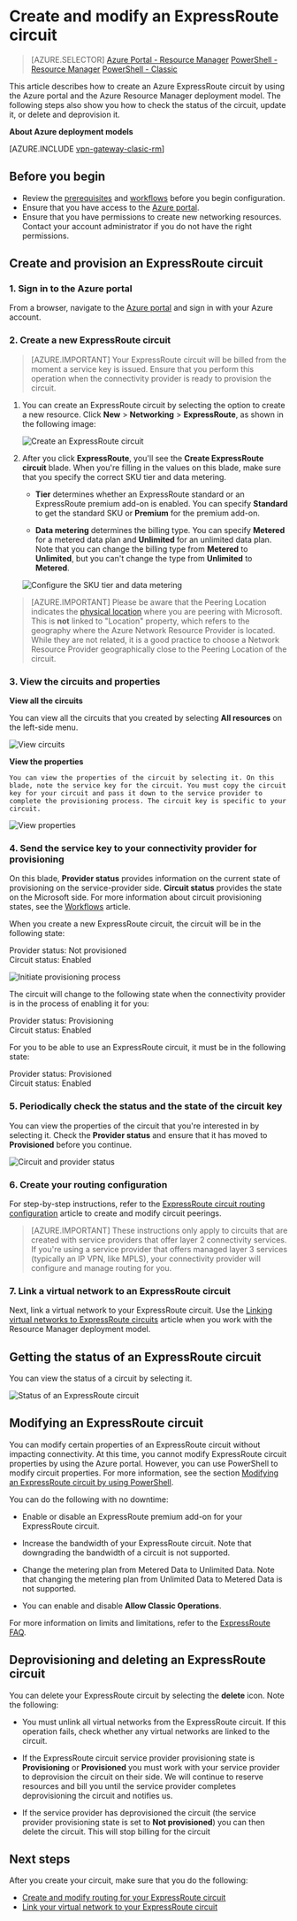 <properties
   pageTitle="Create and modify an ExpressRoute circuit by using Resource Manager and the Azure portal | Microsoft Azure"
   description="This article describes how to create, provision, verify, update, delete, and deprovision an ExpressRoute circuit."
   documentationCenter="na"
   services="expressroute"
   authors="cherylmc"
   manager="carmonm"
   editor=""
   tags="azure-resource-manager"/>
<tags
   ms.service="expressroute"
   ms.devlang="na"
   ms.topic="article"
   ms.tgt_pltfrm="na"
   ms.workload="infrastructure-services"
   ms.date="10/10/2016"
   ms.author="cherylmc"/>

# Create and modify an ExpressRoute circuit

> [AZURE.SELECTOR]
[Azure Portal - Resource Manager](expressroute-howto-circuit-portal-resource-manager.md)
[PowerShell - Resource Manager](expressroute-howto-circuit-arm.md)
[PowerShell - Classic](expressroute-howto-circuit-classic.md)

This article describes how to create an Azure ExpressRoute circuit by using the Azure portal and the Azure Resource Manager deployment model. The following steps also show you how to check the status of the circuit, update it, or delete and deprovision it.

**About Azure deployment models**

[AZURE.INCLUDE [vpn-gateway-clasic-rm](../../includes/vpn-gateway-classic-rm-include.md)] 


## Before you begin


- Review the [prerequisites](expressroute-prerequisites.md) and [workflows](expressroute-workflows.md) before you begin configuration.
- Ensure that you have access to the [Azure portal](https://portal.azure.com).
- Ensure that you have permissions to create new networking resources. Contact your account administrator if you do not have the right permissions.

## Create and provision an ExpressRoute circuit

### 1. Sign in to the Azure portal

From a browser, navigate to the [Azure portal](http://portal.azure.com) and sign in with your Azure account.

### 2. Create a new ExpressRoute circuit

>[AZURE.IMPORTANT] Your ExpressRoute circuit will be billed from the moment a service key is issued. Ensure that you perform this operation when the connectivity provider is ready to provision the circuit.

1. You can create an ExpressRoute circuit by selecting the option to create a new resource. Click **New** > **Networking** > **ExpressRoute**, as shown in the following image:

	![Create an ExpressRoute circuit](./media/expressroute-howto-circuit-portal-resource-manager/createcircuit1.png)

2. After you click **ExpressRoute**, you'll see the **Create ExpressRoute circuit** blade. When you're filling in the values on this blade, make sure that you specify the correct SKU tier and data metering.

	- **Tier** determines whether an ExpressRoute standard or an ExpressRoute premium add-on is enabled. You can specify **Standard** to get the standard SKU or **Premium** for the premium add-on.

	- **Data metering** determines the billing type. You can specify **Metered** for a metered data plan and **Unlimited** for an unlimited data plan. Note that you can change the billing type from **Metered** to **Unlimited**, but you can't change the type from **Unlimited** to **Metered**.

	![Configure the SKU tier and data metering](./media/expressroute-howto-circuit-portal-resource-manager/createcircuit2.png)

>[AZURE.IMPORTANT] Please be aware that the Peering Location indicates the [physical location](expressroute-locations.md) where you are peering with Microsoft. This is **not** linked to "Location" property, which refers to the geography where the Azure Network Resource Provider is located. While they are not related, it is a good practice to choose a Network Resource Provider geographically close to the Peering Location of the circuit. 

### 3. View the circuits and properties

**View all the circuits**

You can view all the circuits that you created by selecting **All resources** on the left-side menu.
	
![View circuits](./media/expressroute-howto-circuit-portal-resource-manager/listresource.png)

**View the properties**

	You can view the properties of the circuit by selecting it. On this blade, note the service key for the circuit. You must copy the circuit key for your circuit and pass it down to the service provider to complete the provisioning process. The circuit key is specific to your circuit.

![View properties](./media/expressroute-howto-circuit-portal-resource-manager/listproperties1.png)


### 4. Send the service key to your connectivity provider for provisioning

On this blade, **Provider status** provides information on the current state of provisioning on the service-provider side. **Circuit status** provides the state on the Microsoft side. For more information about circuit provisioning states, see the [Workflows](expressroute-workflows.md#expressroute-circuit-provisioning-states) article.

When you create a new ExpressRoute circuit, the circuit will be in the following state:

Provider status: Not provisioned<BR>
Circuit status: Enabled

![Initiate provisioning process](./media/expressroute-howto-circuit-portal-resource-manager/viewstatus.png)

The circuit will change to the following state when the connectivity provider is in the process of enabling it for you:

Provider status: Provisioning<BR>
Circuit status: Enabled

For you to be able to use an ExpressRoute circuit, it must be in the following state:

Provider status: Provisioned<BR>
Circuit status: Enabled


### 5. Periodically check the status and the state of the circuit key

You can view the properties of the circuit that you're interested in by selecting it. Check the **Provider status** and ensure that it has moved to **Provisioned** before you continue.


![Circuit and provider status](./media/expressroute-howto-circuit-portal-resource-manager/viewstatusprovisioned.png)


### 6. Create your routing configuration

For step-by-step instructions, refer to the [ExpressRoute circuit routing configuration](expressroute-howto-routing-portal-resource-manager.md) article to create and modify circuit peerings.

>[AZURE.IMPORTANT] These instructions only apply to circuits that are created with service providers that offer layer 2 connectivity services. If you're using a service provider that offers managed layer 3 services (typically an IP VPN, like MPLS), your connectivity provider will configure and manage routing for you.

### 7. Link a virtual network to an ExpressRoute circuit

Next, link a virtual network to your ExpressRoute circuit. Use the [Linking virtual networks to ExpressRoute circuits](expressroute-howto-linkvnet-arm.md) article when you work with the Resource Manager deployment model.

## Getting the status of an ExpressRoute circuit

You can view the status of a circuit by selecting it. 

![Status of an ExpressRoute circuit](./media/expressroute-howto-circuit-portal-resource-manager/listproperties1.png)


## Modifying an ExpressRoute circuit

You can modify certain properties of an ExpressRoute circuit without impacting connectivity. At this time, you cannot modify ExpressRoute circuit properties by using the Azure portal. However, you can use PowerShell to modify circuit properties. For more information, see the section [Modifying an ExpressRoute circuit by using PowerShell](expressroute-howto-circuit-arm.md#modify).

You can do the following with no downtime:

- Enable or disable an ExpressRoute premium add-on for your ExpressRoute circuit.

- Increase the bandwidth of your ExpressRoute circuit. Note that downgrading the bandwidth of a circuit is not supported. 

- Change the metering plan from Metered Data to Unlimited Data. Note that changing the metering plan from Unlimited Data to Metered Data is not supported.

-  You can enable and disable **Allow Classic Operations**.

For more information on limits and limitations, refer to the [ExpressRoute FAQ](expressroute-faqs.md).


## Deprovisioning and deleting an ExpressRoute circuit

You can delete your ExpressRoute circuit by selecting the **delete** icon. Note the following:

- You must unlink all virtual networks from the ExpressRoute circuit. If this operation fails, check whether any virtual networks are linked to the circuit.

- If the ExpressRoute circuit service provider provisioning state is **Provisioning** or **Provisioned** you must work with your service provider to deprovision the circuit on their side. We will continue to reserve resources and bill you until the service provider completes deprovisioning the circuit and notifies us.

- If the service provider has deprovisioned the circuit (the service provider provisioning state is set to **Not provisioned**) you can then delete the circuit. This will stop billing for the circuit

## Next steps

After you create your circuit, make sure that you do the following:

- [Create and modify routing for your ExpressRoute circuit](expressroute-howto-routing-portal-resource-manager.md)
- [Link your virtual network to your ExpressRoute circuit](expressroute-howto-linkvnet-arm.md)
